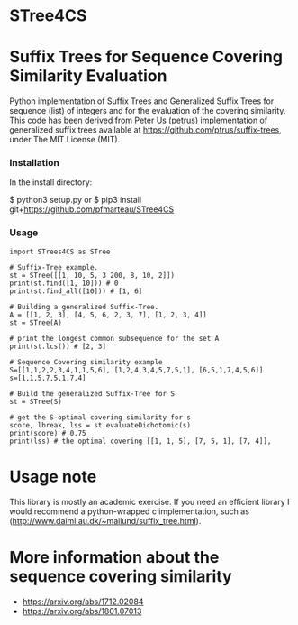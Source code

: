 # STree4CS
# Suffix Trees for Sequence Covering Similarity Evaluation
Python implementation of Suffix Trees and Generalized Suffix Trees for sequence (list) of integers and for the evaluation of the covering similarity. 
This code has been derived from Peter Us (petrus) implementation of generalized suffix trees available at https://github.com/ptrus/suffix-trees, under The MIT License (MIT).


### Installation
In the install directory:

$ python3 setup.py
or
$ pip3 install git+https://github.com/pfmarteau/STree4CS

### Usage

```python3
import STrees4CS as STree

# Suffix-Tree example.
st = STree([[1, 10, 5, 3 200, 8, 10, 2]])
print(st.find([1, 10])) # 0
print(st.find_all([10])) # [1, 6]

# Building a generalized Suffix-Tree.
A = [[1, 2, 3], [4, 5, 6, 2, 3, 7], [1, 2, 3, 4]]
st = STree(A)

# print the longest common subsequence for the set A
print(st.lcs()) # [2, 3]

# Sequence Covering similarity example
S=[[1,1,2,2,3,4,1,1,5,6], [1,2,4,3,4,5,7,5,1], [6,5,1,7,4,5,6]]
s=[1,1,5,7,5,1,7,4]

# Build the generalized Suffix-Tree for S
st = STree(S)

# get the S-optimal covering similarity for s
score, lbreak, lss = st.evaluateDichotomic(s)
print(score) # 0.75
print(lss) # the optimal covering [[1, 1, 5], [7, 5, 1], [7, 4]], 

```


# Usage note
This library is mostly an academic exercise. If you need an efficient library I would recommend a python-wrapped c implementation,
such as (http://www.daimi.au.dk/~mailund/suffix_tree.html).


# More information about the sequence covering similarity
* https://arxiv.org/abs/1712.02084
* https://arxiv.org/abs/1801.07013

